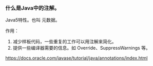 ### 什么是Java中的注解。

Java5特性。也叫 元数据。

作用：
1. 减少样板代码，一些重复的工作可以用注解来简化。
2. 提供一些编译器需要的信息。如 Override、SuppressWarnings 等。

https://docs.oracle.com/javase/tutorial/java/annotations/index.html
